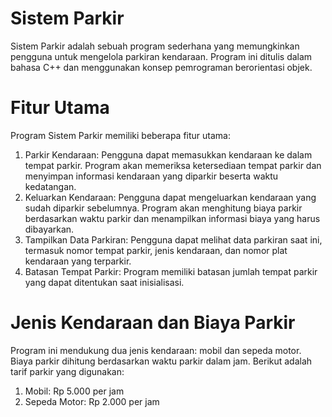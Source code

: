 # Sistem Parkir
Sistem Parkir adalah sebuah program sederhana yang memungkinkan pengguna untuk mengelola parkiran kendaraan. Program ini ditulis dalam bahasa C++ dan menggunakan konsep pemrograman berorientasi objek.

# Fitur Utama
Program Sistem Parkir memiliki beberapa fitur utama:
1. Parkir Kendaraan: Pengguna dapat memasukkan kendaraan ke dalam tempat parkir. Program akan memeriksa ketersediaan tempat parkir dan menyimpan informasi kendaraan yang diparkir beserta waktu kedatangan.
2. Keluarkan Kendaraan: Pengguna dapat mengeluarkan kendaraan yang sudah diparkir sebelumnya. Program akan menghitung biaya parkir berdasarkan waktu parkir dan menampilkan informasi biaya yang harus dibayarkan.
3. Tampilkan Data Parkiran: Pengguna dapat melihat data parkiran saat ini, termasuk nomor tempat parkir, jenis kendaraan, dan nomor plat kendaraan yang terparkir.
4. Batasan Tempat Parkir: Program memiliki batasan jumlah tempat parkir yang dapat ditentukan saat inisialisasi.

# Jenis Kendaraan dan Biaya Parkir
Program ini mendukung dua jenis kendaraan: mobil dan sepeda motor. Biaya parkir dihitung berdasarkan waktu parkir dalam jam. Berikut adalah tarif parkir yang digunakan:
1. Mobil: Rp 5.000 per jam
2. Sepeda Motor: Rp 2.000 per jam
